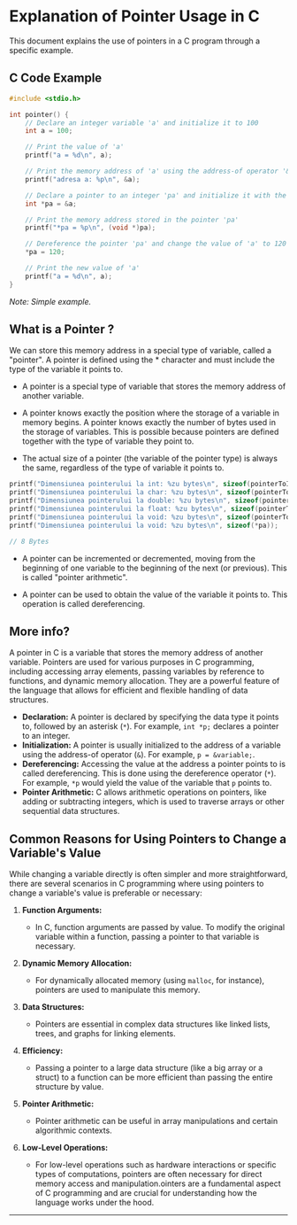 
# Explanation of Pointer Usage in C

This document explains the use of pointers in a C program through a specific example.

## C Code Example

```c
#include <stdio.h>

int pointer() {
    // Declare an integer variable 'a' and initialize it to 100
    int a = 100;

    // Print the value of 'a'
    printf("a = %d\n", a);

    // Print the memory address of 'a' using the address-of operator '&'
    printf("adresa a: %p\n", &a);

    // Declare a pointer to an integer 'pa' and initialize it with the address of 'a'
    int *pa = &a;

    // Print the memory address stored in the pointer 'pa'
    printf("*pa = %p\n", (void *)pa);

    // Dereference the pointer 'pa' and change the value of 'a' to 120
    *pa = 120;

    // Print the new value of 'a'
    printf("a = %d\n", a);
}
```
*Note: Simple example.*

## What is a Pointer ?

We can store this memory address in a special type of variable, called a "pointer". A pointer is defined using the * character and must include the type of the variable it points to.

- A pointer is a special type of variable that stores the memory address of another variable.

- A pointer knows exactly the position where the storage of a variable in memory begins. A pointer knows exactly the number of bytes used in the storage of variables. This is possible because pointers are defined together with the type of variable they point to.

- The actual size of a pointer (the variable of the pointer type) is always the same, regardless of the type of variable it points to.
```c
printf("Dimensiunea pointerului la int: %zu bytes\n", sizeof(pointerToInt));
printf("Dimensiunea pointerului la char: %zu bytes\n", sizeof(pointerToChar));
printf("Dimensiunea pointerului la double: %zu bytes\n", sizeof(pointerToDouble));
printf("Dimensiunea pointerului la float: %zu bytes\n", sizeof(pointerToFloat));
printf("Dimensiunea pointerului la void: %zu bytes\n", sizeof(pointerToVoid));
printf("Dimensiunea pointerului la void: %zu bytes\n", sizeof(*pa));

// 8 Bytes
```
- A pointer can be incremented or decremented, moving from the beginning of one variable to the beginning of the next (or previous). This is called "pointer arithmetic".

- A pointer can be used to obtain the value of the variable it points to. This operation is called dereferencing.

## More info?

A pointer in C is a variable that stores the memory address of another variable. Pointers are used for various purposes in C programming, including accessing array elements, passing variables by reference to functions, and dynamic memory allocation. They are a powerful feature of the language that allows for efficient and flexible handling of data structures.

- **Declaration:** A pointer is declared by specifying the data type it points to, followed by an asterisk (`*`). For example, `int *p;` declares a pointer to an integer.
- **Initialization:** A pointer is usually initialized to the address of a variable using the address-of operator (`&`). For example, `p = &variable;`.
- **Dereferencing:** Accessing the value at the address a pointer points to is called dereferencing. This is done using the dereference operator (`*`). For example, `*p` would yield the value of the variable that `p` points to.
- **Pointer Arithmetic:** C allows arithmetic operations on pointers, like adding or subtracting integers, which is used to traverse arrays or other sequential data structures.

## Common Reasons for Using Pointers to Change a Variable's Value

While changing a variable directly is often simpler and more straightforward, there are several scenarios in C programming where using pointers to change a variable's value is preferable or necessary:

1. **Function Arguments:**
    - In C, function arguments are passed by value. To modify the original variable within a function, passing a pointer to that variable is necessary.

2. **Dynamic Memory Allocation:**
    - For dynamically allocated memory (using `malloc`, for instance), pointers are used to manipulate this memory.

3. **Data Structures:**
    - Pointers are essential in complex data structures like linked lists, trees, and graphs for linking elements.

4. **Efficiency:**
    - Passing a pointer to a large data structure (like a big array or a struct) to a function can be more efficient than passing the entire structure by value.

5. **Pointer Arithmetic:**
    - Pointer arithmetic can be useful in array manipulations and certain algorithmic contexts.

6. **Low-Level Operations:**
    - For low-level operations such as hardware interactions or specific types of computations, pointers are often necessary for direct memory access and manipulation.ointers are a fundamental aspect of C programming and are crucial for understanding how the language works under the hood.

---


